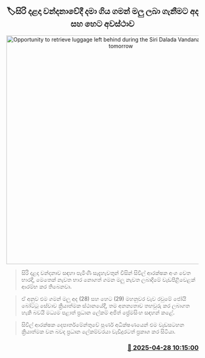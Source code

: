 <p align='center'><b><h2 align='center' title='Opportunity to retrieve luggage left behind during the Siri Dalada Vandana on today and tomorrow'>🏷සිරි දළදා වන්දනාවේදී දමා ගිය ගමන් මලු ලබා ගැනීමට අද සහ හෙට අවස්ථාව</h2></b></p>
<p align='center'><img src='https://helakuru.sgp1.cdn.digitaloceanspaces.com/esana/images/lib/mahanuwara-dalada-dakma.jpg' width='600' alt='Opportunity to retrieve luggage left behind during the Siri Dalada Vandana on today and tomorrow'></p>

> සිරි දළදා වන්දනාව සඳහා පැමිණි සැදැහැවතුන් විසින් සිවිල් ආරක්ෂක අංශ වෙත භාරදී, මෙතෙක් නැවත භාර නොගත් ගමන මලු නැවත ලබාදීමේ වැඩපිළිවෙළක් ආරම්භ කර තිබෙනවා.

> ඒ අනුව එම ගමන් මලු අද (28) සහ හෙට (29) මහනුවර වැව රවුමේ ජෝයි බෝට්ටු සේවාව ක්‍රියාත්මක ස්ථානයේදී, තම අනන්‍යතාව තහවුරු කර ලබාගත හැකි බවයි මධ්‍යම පළාත් ප්‍රධාන ලේකම් අජිත් ප්‍රේමසිංහ සඳහන් කළේ.

> සිවිල් ආරක්ෂක දෙපාර්තමේන්තුවේ පූර්ණ අධීක්ෂණයෙන් එම වැඩසටහන ක්‍රියාත්මක වන බවද ප්‍රධාන ලේකම්වරයා වැඩිදුරටත් ප්‍රකාශ කර සිටියා.



<h3 align='right'><a href='https://www.helakuru.lk/esana/p/109611/'>📅 2025-04-28 10:15:00</a></h3>
